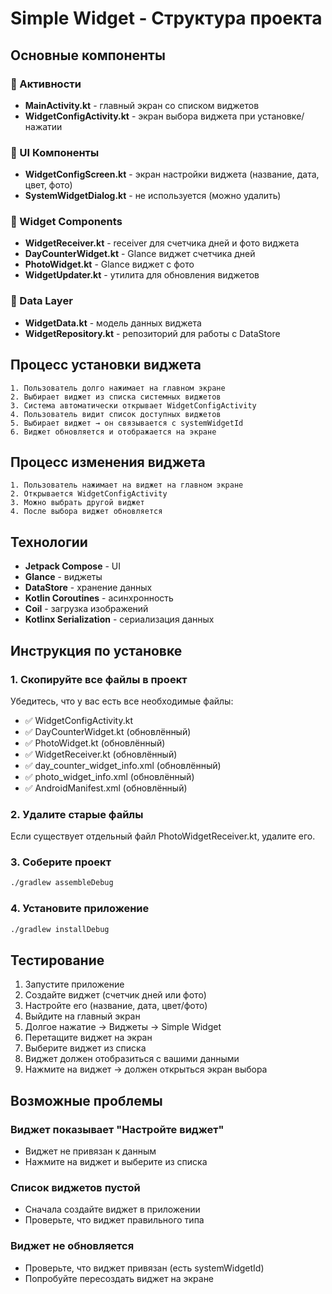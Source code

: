 # Simple Widget - Структура проекта

## Основные компоненты

### 📱 Активности
- **MainActivity.kt** - главный экран со списком виджетов
- **WidgetConfigActivity.kt** - экран выбора виджета при установке/нажатии

### 🎨 UI Компоненты
- **WidgetConfigScreen.kt** - экран настройки виджета (название, дата, цвет, фото)
- **SystemWidgetDialog.kt** - не используется (можно удалить)

### 🔧 Widget Components
- **WidgetReceiver.kt** - receiver для счетчика дней и фото виджета
- **DayCounterWidget.kt** - Glance виджет счетчика дней
- **PhotoWidget.kt** - Glance виджет с фото
- **WidgetUpdater.kt** - утилита для обновления виджетов

### 💾 Data Layer
- **WidgetData.kt** - модель данных виджета
- **WidgetRepository.kt** - репозиторий для работы с DataStore

## Процесс установки виджета

```
1. Пользователь долго нажимает на главном экране
2. Выбирает виджет из списка системных виджетов
3. Система автоматически открывает WidgetConfigActivity
4. Пользователь видит список доступных виджетов
5. Выбирает виджет → он связывается с systemWidgetId
6. Виджет обновляется и отображается на экране
```

## Процесс изменения виджета

```
1. Пользователь нажимает на виджет на главном экране
2. Открывается WidgetConfigActivity
3. Можно выбрать другой виджет
4. После выбора виджет обновляется
```

## Технологии

- **Jetpack Compose** - UI
- **Glance** - виджеты
- **DataStore** - хранение данных
- **Kotlin Coroutines** - асинхронность
- **Coil** - загрузка изображений
- **Kotlinx Serialization** - сериализация данных

## Инструкция по установке

### 1. Скопируйте все файлы в проект

Убедитесь, что у вас есть все необходимые файлы:
- ✅ WidgetConfigActivity.kt
- ✅ DayCounterWidget.kt (обновлённый)
- ✅ PhotoWidget.kt (обновлённый)
- ✅ WidgetReceiver.kt (обновлённый)
- ✅ day_counter_widget_info.xml (обновлённый)
- ✅ photo_widget_info.xml (обновлённый)
- ✅ AndroidManifest.xml (обновлённый)

### 2. Удалите старые файлы

Если существует отдельный файл PhotoWidgetReceiver.kt, удалите его.

### 3. Соберите проект

```bash
./gradlew assembleDebug
```

### 4. Установите приложение

```bash
./gradlew installDebug
```

## Тестирование

1. Запустите приложение
2. Создайте виджет (счетчик дней или фото)
3. Настройте его (название, дата, цвет/фото)
4. Выйдите на главный экран
5. Долгое нажатие → Виджеты → Simple Widget
6. Перетащите виджет на экран
7. Выберите виджет из списка
8. Виджет должен отобразиться с вашими данными
9. Нажмите на виджет → должен открыться экран выбора

## Возможные проблемы

### Виджет показывает "Настройте виджет"
- Виджет не привязан к данным
- Нажмите на виджет и выберите из списка

### Список виджетов пустой
- Сначала создайте виджет в приложении
- Проверьте, что виджет правильного типа

### Виджет не обновляется
- Проверьте, что виджет привязан (есть systemWidgetId)
- Попробуйте пересоздать виджет на экране
